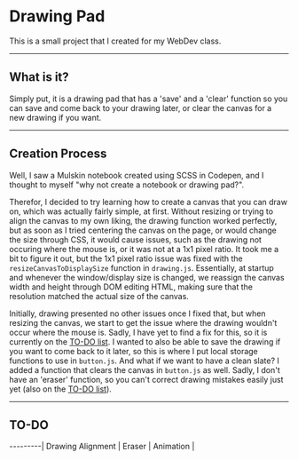 # Drawing Pad

This is a small project that I created for my WebDev class.

---
## What is it?
Simply put, it is a drawing pad that has a 'save' and a 'clear' function so you can save and come back to your drawing later, or clear the canvas for a new drawing if you want.

---
## Creation Process
Well, I saw a Mulskin notebook created using SCSS in Codepen, and I thought to myself "why not create a notebook or drawing pad?".

Therefor, I decided to try learning how to create a canvas that you can draw on, which was actually fairly simple, at first. Without resizing or trying to align the canvas to my own liking, the drawing function worked perfectly, but as soon as I tried centering the canvas on the page, or would change the size through CSS, it would cause issues, such as the drawing not occuring where the mouse is, or it was not at a 1x1 pixel ratio. It took me a bit to figure it out, but the 1x1 pixel ratio issue was fixed with the `resizeCanvasToDisplaySize` function in `drawing.js`. Essentially, at startup and whenever the window/display size is changed, we reassign the canvas width and height through DOM editing HTML, making sure that the resolution matched the actual size of the canvas.

Initially, drawing presented no other issues once I fixed that, but when resizing the canvas, we start to get the issue where the drawing wouldn't occur where the mouse is. Sadly, I have yet to find a fix for this, so it is currently on the [TO-DO list](#TO-DO). I wanted to also be able to save the drawing if you want to come back to it later, so this is where I put local storage functions to use in `button.js`. And what if we want to have a clean slate? I added a function that clears the canvas in `button.js` as well. Sadly, I don't have an 'eraser' function, so you can't correct drawing mistakes easily just yet (also on the [TO-DO list](#TO-DO)).

---
## TO-DO
---------|
Drawing Alignment |
Eraser |
Animation |

